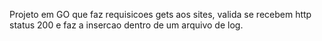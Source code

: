 Projeto em GO que faz requisicoes gets aos sites, valida se recebem http status 200 e faz a insercao dentro de um arquivo de log.
